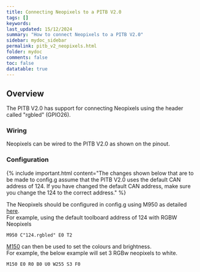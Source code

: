 ```yaml
---
title: Connecting Neopixels to a PITB V2.0
tags: []
keywords: 
last_updated: 15/12/2024
summary: "How to connect Neopixels to a PITB V2.0"
sidebar: mydoc_sidebar
permalink: pitb_v2_neopixels.html
folder: mydoc
comments: false
toc: false
datatable: true
---
```


## Overview

The PITB V2.0 has support for connecting Neopixels using the header called "rgbled" (GPIO26).  

### Wiring

Neopixels can be wired to the PITB V2.0 as shown on the pinout.  

### Configuration

{% include important.html content="The changes shown below that are to be made to config.g assume that the PITB V2.0 uses the default CAN address of 124. If you have changed the default CAN address, make sure you change the 124 to the correct address." %}

The Neopixels should be configured in config.g using M950 as detailed [here](https://docs.duet3d.com/en/User_manual/Reference/Gcodes#m950-create-heater-fan-spindle-or-gpioservo-pin).  
For example, using the default toolboard address of 124 with RGBW Neopixels  

```text
M950 C"124.rgbled" E0 T2
```

[M150](https://docs.duet3d.com/en/User_manual/Reference/Gcodes#m150-set-led-colours) can then be used to set the colours and brightness.  
For example, the below example will set 3 RGBw neopixels to white.  

```text
M150 E0 R0 B0 U0 W255 S3 F0
```
